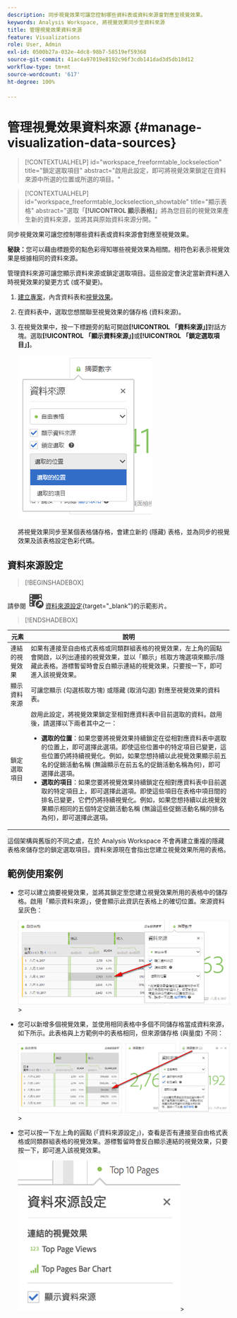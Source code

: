 ```yaml
---
description: 同步視覺效果可讓您控制哪些資料表或資料來源會對應至視覺效果。
keywords: Analysis Workspace, 將視覺效果同步至資料來源
title: 管理視覺效果資料來源
feature: Visualizations
role: User, Admin
exl-id: 0500b27a-032e-4dc8-98b7-58519ef59368
source-git-commit: 41ac4a97019e8192c96f3cdb141dad3d5db18d12
workflow-type: tm+mt
source-wordcount: '617'
ht-degree: 100%

---
```


# 管理視覺效果資料來源 {#manage-visualization-data-sources}

>[!CONTEXTUALHELP]
>id="workspace_freeformtable_lockselection"
>title="鎖定選取項目"
>abstract="啟用此設定，即可將視覺效果鎖定在資料來源中所選的位置或所選的項目。"

<!-- markdownlint-enable MD034 -->

<!-- markdownlint-disable MD034 -->

>[!CONTEXTUALHELP]
>id="workspace_freeformtable_lockselection_showtable"
>title="顯示表格"
>abstract="選取「**[!UICONTROL 顯示表格]**」將為您目前的視覺效果產生新的資料來源，並將其與原始資料來源分開。"

<!-- markdownlint-enable MD034 -->

同步視覺效果可讓您控制哪些資料表或資料來源會對應至視覺效果。

**秘訣：**&#x200B;您可以藉由標題旁的點色彩得知哪些視覺效果為相關。相符色彩表示視覺效果是根據相同的資料來源。

管理資料來源可讓您顯示資料來源或鎖定選取項目。這些設定會決定當新資料進入時視覺效果的變更方式 (或不變更)。

1. [建立專案](/help/analyze/analysis-workspace/home.md)，內含資料表和[視覺效果](/help/analyze/analysis-workspace/visualizations/freeform-analysis-visualizations.md)。
1. 在資料表中，選取您想關聯至視覺效果的儲存格 (資料來源)。
1. 在視覺效果中，按一下標題旁的點可開啟&#x200B;**[!UICONTROL 「資料來源」]**&#x200B;對話方塊。選取&#x200B;**[!UICONTROL 「顯示資料來源」]**&#x200B;或&#x200B;**[!UICONTROL 「鎖定選取項目」]**。

   ![](assets/manage-data-source.png)

   將視覺效果同步至某個表格儲存格，會建立新的 (隱藏) 表格，並為同步的視覺效果及該表格設定色彩代碼。

## 資料來源設定




>[!BEGINSHADEBOX]

請參閱 ![VideoCheckedOut](/help/assets/icons/VideoCheckedOut.svg) [資料來源設定](https://video.tv.adobe.com/v/23729?quality=12&learn=on){target="_blank"}的示範影片。

>[!ENDSHADEBOX]


| 元素 | 說明 |
| --- | --- |
| 連結的視覺效果 | 如果有連接至自由格式表格或同類群組表格的視覺效果，左上角的圓點會開啟，以列出連接的視覺效果，並以「顯示」核取方塊選項來顯示/隱藏此表格。游標暫留時會反白顯示連結的視覺效果，只要按一下，即可進入該視覺效果。 |
| 顯示資料來源 | 可讓您顯示 (勾選核取方塊) 或隱藏 (取消勾選) 對應至視覺效果的資料表。 |
| 鎖定選取項目 | 啟用此設定，將視覺效果鎖定至相對應資料表中目前選取的資料。啟用後，請選擇以下兩者其中之一：<ul><li>**選取的位置**：如果您要將視覺效果持續鎖定在從相對應資料表中選取的位置上，即可選擇此選項。即使這些位置中的特定項目已變更，這些位置仍將持續視覺化。例如，如果您想持續以此視覺效果顯示前五名的促銷活動名稱 (無論顯示在前五名的促銷活動名稱為何)，即可選擇此選項。</li><li>**選取的項目**：如果您要將視覺效果持續鎖定在相對應資料表中目前選取的特定項目上，即可選擇此選項。即使這些項目在表格中項目間的排名已變更，它們仍將持續視覺化。例如，如果您想持續以此視覺效果顯示相同的五個特定促銷活動名稱 (無論這些促銷活動名稱的排名為何)，即可選擇此選項。</li></ul> |

這個架構與舊版的不同之處，在於 Analysis Workspace 不會再建立重複的隱藏表格來儲存您的鎖定選取項目。資料來源現在會指出您建立視覺效果所用的表格。

## 範例使用案例

* 您可以建立摘要視覺效果，並將其鎖定至您建立視覺效果所用的表格中的儲存格。啟用「顯示資料來源」，便會顯示此資訊在表格上的確切位置。來源資料呈灰色：

  ![](assets/data-source2.png)>
* 您可以新增多個視覺效果，並使用相同表格中多個不同儲存格當成資料來源，如下所示。此表格與上方範例中的表格相同，但來源儲存格 (與量度) 不同：

  ![](assets/data-source3.png)>
* 您可以按一下左上角的圓點 (「資料來源設定」)，查看是否有連接至自由格式表格或同類群組表格的視覺效果。游標暫留時會反白顯示連結的視覺效果，只要按一下，即可進入該視覺效果。

  ![](assets/linked-visualizations.png)>
